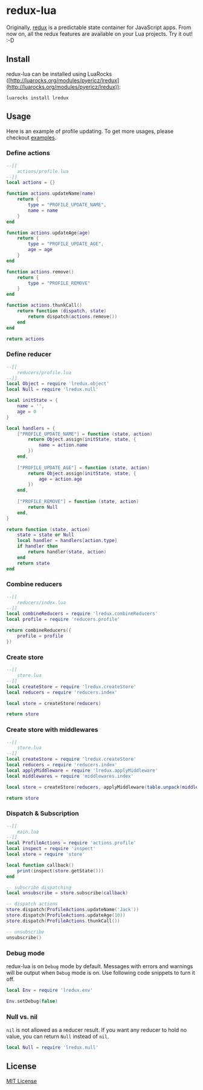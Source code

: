 # redux-lua
Originally, [redux](https://redux.js.org/) is a predictable state container for JavaScript apps. From now on, all the redux features are available on your Lua projects. Try it out! :-D

## Install 
redux-lua can be installed using LuaRocks ([http://luarocks.org/modules/pyericz/lredux](http://luarocks.org/modules/pyericz/lredux)):
```
luarocks install lredux
```

## Usage
Here is an example of profile updating. To get more usages, please checkout [examples](https://github.com/pyericz/redux-lua/tree/master/examples). 

### Define actions
```lua
--[[
    actions/profile.lua
--]]
local actions = {}

function actions.updateName(name)
    return {
        type = "PROFILE_UPDATE_NAME",
        name = name
    }
end

function actions.updateAge(age)
    return {
        type = "PROFILE_UPDATE_AGE",
        age = age
    }
end

function actions.remove()
    return {
        type = "PROFILE_REMOVE"
    }
end

function actions.thunkCall()
    return function (dispatch, state)
        return dispatch(actions.remove())
    end
end

return actions
```

### Define reducer
```lua
--[[
    reducers/profile.lua
--]]
local Object = require 'lredux.object'
local Null = require 'lredux.null'

local initState = {
    name = '',
    age = 0
}

local handlers = {
    ["PROFILE_UPDATE_NAME"] = function (state, action)
        return Object.assign(initState, state, {
            name = action.name
        })
    end,
    
    ["PROFILE_UPDATE_AGE"] = function (state, action)
        return Object.assign(initState, state, {
            age = action.age
        })
    end,
    
    ["PROFILE_REMOVE"] = function (state, action)
        return Null
    end,
}

return function (state, action)
    state = state or Null
    local handler = handlers[action.type]
    if handler then
        return handler(state, action)
    end
    return state
end
```

### Combine reducers
```lua
--[[
    reducers/index.lua
--]]
local combineReducers = require 'lredux.combineReducers'
local profile = require 'reducers.profile'

return combineReducers({
    profile = profile
})
```

### Create store
```lua
--[[
    store.lua
--]]
local createStore = require 'lredux.createStore'
local reducers = require 'reducers.index'

local store = createStore(reducers)

return store
```

### Create store with middlewares
```lua
--[[
    store.lua
--]]
local createStore = require 'lredux.createStore'
local reducers = require 'reducers.index'
local applyMiddleware = require 'lredux.applyMiddleware'
local middlewares = require 'middlewares.index'

local store = createStore(reducers, applyMiddleware(table.unpack(middlewares)))

return store
```
### Dispatch & Subscription
```lua
--[[
    main.lua
--]]
local ProfileActions = require 'actions.profile'
local inspect = require 'inspect'
local store = require 'store'

local function callback()
    print(inspect(store.getState()))
end

-- subscribe dispatching
local unsubscribe = store.subscribe(callback)

-- dispatch actions
store.dispatch(ProfileActions.updateName('Jack'))
store.dispatch(ProfileActions.updateAge(10))
store.dispatch(ProfileActions.thunkCall())

-- unsubscribe
unsubscribe()
```

### Debug mode
redux-lua is on `Debug` mode by default. Messages with errors and warnings will be output when `Debug` mode is on. Use following code snippets to turn it off.
```lua
local Env = require 'lredux.env'

Env.setDebug(false)
```

### Null vs. nil
`nil` is not allowed as a reducer result. If you want any reducer to hold no value, you can return `Null` instead of `nil`.
```lua
local Null = require 'lredux.null'
```


## License
[MIT License](https://github.com/pyericz/redux-lua/blob/master/LICENSE)
